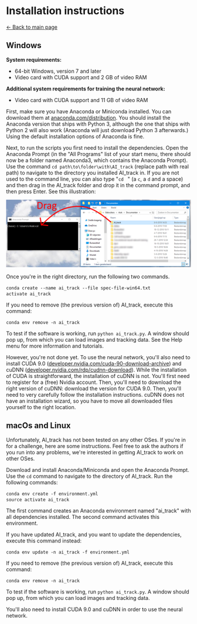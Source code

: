 ﻿Installation instructions
=========================
[← Back to main page](./INDEX.md)

## Windows
**System requirements:**

* 64-bit Windows, version 7 and later
* Video card with CUDA support and 2 GB of video RAM

**Additional system requirements for training the neural network:**

* Video card with CUDA support and 11 GB of video RAM

First, make sure you have Anaconda or Miniconda installed. You can download them at [anaconda.com/distribution](https://www.anaconda.com/distribution/). You should install the Anaconda version that ships with Python 3, although the one that ships with Python 2 will also work (Anaconda will just download Python 3 afterwards.) Using the default installation options of Anaconda is fine.

Next, to run the scripts you first need to install the dependencies. Open the Anaconda Prompt (in the "All Programs" list of your start menu, there should now be a folder named Anaconda3, which contains the Anaconda Prompt). Use the command `cd path\to\folder\with\AI_track` (replace path with real path) to navigate to the directory you installed AI_track in. If you are not used to the command line, you can also type "`cd` ` `" (a `c`, a `d` and a space) and then drag in the AI_track folder and drop it in the command prompt, and then press Enter. See this illustration:

![Dragging and dropping a folder](images/change_directory.png)

Once you're in the right directory, run the following two commands.

    conda create --name ai_track --file spec-file-win64.txt
    activate ai_track

If you need to remove (the previous version of) AI_track, execute this command:

    conda env remove -n ai_track

To test if the software is working, run `python ai_track.py`. A window should pop up, from which you can load images and tracking data. See the Help menu for more information and tutorials.

However, you're not done yet. To use the neural network, you'll also need to install CUDA 9.0 ([developer.nvidia.com/cuda-90-download-archive](https://developer.nvidia.com/cuda-90-download-archive)) and cuDNN ([developer.nvidia.com/rdp/cudnn-download](https://developer.nvidia.com/rdp/cudnn-download)). While the installation of CUDA is straightforward, the installation of cuDNN is not. You'll first need to register for a (free) Nvidia account. Then, you'll need to download the right version of cuDNN: download the version for CUDA 9.0. Then, you'll need to very carefully follow the installation instructions. cuDNN does not have an installation wizard, so you have to move all downloaded files yourself to the right location.

## macOs and Linux
Unfortunately, AI_track has not been tested on any other OSes. If you're in for a challenge, here are some instructions. Feel free to ask the authors if you run into any problems, we're interested in getting AI_track to work on other OSes.

Download and install Anaconda/Miniconda and open the Anaconda Prompt. Use the `cd` command to navigate to the directory of AI_track. Run the following commands:

    conda env create -f environment.yml
    source activate ai_track

The first command creates an Anaconda environment named "ai_track" with all dependencies installed. The second command activates this environment.

If you have updated AI_track, and you want to update the dependencies, execute this command instead:

    conda env update -n ai_track -f environment.yml

If you need to remove (the previous version of) AI_track, execute this command:

    conda env remove -n ai_track

To test if the software is working, run `python ai_track.py`. A window should pop up, from which you can load images and tracking data.

You'll also need to install CUDA 9.0 and cuDNN in order to use the neural network.
